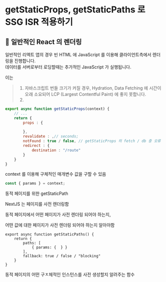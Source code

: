 # getStaticProps, getStaticPaths 로 SSG ISR 적용하기

## 📖 일반적인 React 의 렌더링

일반적인 리액트 앱의 경우 빈 HTML 에 JavaScript 를 이용해 클라이언트측에서 렌더링을 진행합니다.\
데이터를 서버로부터 로딩할때는 추가적인 JavaScript 가 실행됩니다.

이는

> 1. 자바스크립트 번들 크기가 커질 경우, Hydration, Data Fetching 에 시간이 오래 소요되어 LCP (Largest Contentful Paint) 에 좋지 못합니다.
> 2.



```javascript
export async function getStaticProps(context) {
    // ...
    return {
        props : {
            
        },
        revalidate : ,// seconds;
        notFound : true / false, // getStaticProps 의 fetch / db 중 오류발생시 notFound:true 리턴
        redirect : {
            destination : "/route"
        }
    }
}
```

context 를 이용해 구체적인 매개변수 값을 구할 수 있음

```javascript
const { params } = context;
```

동적 페이지를 위한 getStaticPath

NextJS 는 페이지를 사전 렌더링함

동적 페이지에서 어떤 페이지가 사전 렌더링 되어야 하는지,

어떤 값에 대한 페이지가 사전 렌더링 되어야 하는지 알아야함

```tsx
export async function getStaticPaths() {
    return {
        paths: [
            { params: {  } }
        ],
        fallback: true / false / "blocking"
    }
}
```

동적 페이지의 어떤 구ㅈ체적인 인스턴스를 사전 생성할지 알려주는 함수

